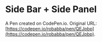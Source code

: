 # Side Bar + Side Panel

A Pen created on CodePen.io. Original URL: [https://codepen.io/robabba/pen/QEJpbp](https://codepen.io/robabba/pen/QEJpbp).


